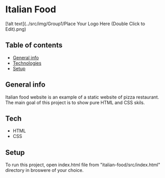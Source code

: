 # Italian Food
[!alt text](../src/img/Group1/Place Your Logo Here (Double Click to Edit).png)

## Table of contents
* [General info](#general-info)
* [Technologies](#technologies)
* [Setup](#setup)

## General info
Italian food website is an example of a static website of pizza restaurant.
The main goal of this project is to show pure HTML and CSS skils.

## Tech
- HTML
- CSS

## Setup
To run this project, open index.html file from "italian-food/src/index.html" directory in broswere of your choice.

